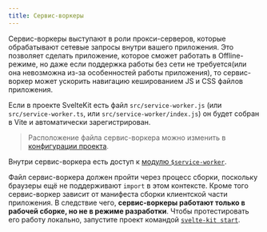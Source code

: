 ```yaml
---
title: Сервис-воркеры
---
```

Сервис-воркеры выступают в роли прокси-серверов, которые обрабатывают сетевые запросы внутри вашего приложения. Это позволяет сделать приложение, которое сможет работать в Offline-режиме, но даже если поддержка работы без сети не требуется(или она невозможна из-за особенностей работы приложения), то сервис-воркер может ускорить навигацию кешированием JS и CSS файлов приложения.

Если в проекте SvelteKit есть файл `src/service-worker.js` (или `src/service-worker.ts`, или `src/service-worker/index.js`) он будет собран в Vite и автоматически зарегистрирован.


> Расположение файла сервис-воркера можно изменить в [конфигурации проекта](#конфигурация-files).

Внутри сервис-воркера есть доступ к [модулю `$service-worker`](#модули-service-worker).

Файл сервис-воркера должен пройти через процесс сборки, поскольку браузеры ещё не поддерживают `import` в этом контексте. Кроме того сервис-воркер зависит от манифеста сборки клиентской части приложения. В следствие чего, **сервис-воркеры работают только в рабочей сборке, но не в режиме разработки**. Чтобы протестировать его работу локально, запустите проект командой [`svelte-kit start`](#интерфейс-командной-строки-svelte-kit-start).
